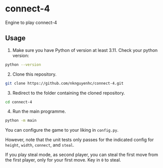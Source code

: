 # connect-4
Engine to play connect-4

## Usage

1. Make sure you have Python of version at least 3.11. Check your python version:

```bash
python --version
```

2. Clone this repository.

```bash
git clone https://github.com/nknguyenhc/connect-4.git
```

3. Redirect to the folder containing the cloned repository.

```bash
cd connect-4
```

4. Run the main programme.

```bash
python -m main
```

You can configure the game to your liking in `config.py`.

However, note that the unit tests only passes for the indicated config for `height`, `width`, `connect`, and `steal`.

If you play steal mode, as second player, you can steal the first move from the first player, only for your first move. Key in `0` to steal.
